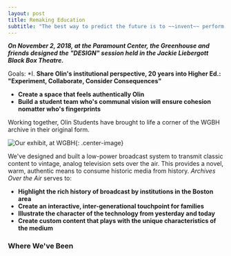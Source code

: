 ```yaml
---
layout: post
title: Remaking Education
subtitle: "The best way to predict the future is to ~~invent~~ perform it"
---
```


**_On November 2, 2018, at the Paramount Center, the Greenhouse and friends designed the "DESIGN" session held in the Jackie Liebergott Black Box Theatre._**

Goals:
 *I. __Share Olin's institutional perspective, 20 years into Higher Ed.: "Experiment, Collaborate, Consider Consequences"__ 
 * __Create a space that feels authentically Olin__
 * __Build a student team who's communal vision will ensure cohesion nomatter who's fingerprints__


Working together, Olin Students have brought to life a corner of the WGBH archive in their original form.     

![Our exhibit, at WGBH](assets/GBH2.jpg){: .center-image}

We've designed and built a low-power broadcast system to transmit classic content to vintage, analog television sets over the air. This provides a novel, warm, authentic means to consume historic media from history. *Archives Over the Air* serves to:

 * __Highlight the rich history of broadcast by institutions in the Boston area__ 
 * __Create an interactive, inter-generational touchpoint for families__
 * __Illustrate the character of the technology from yesterday and today__ 
 * __Create custom content that plays with the unique characteristics of the medium__ 
 
### Where We've Been

